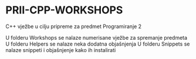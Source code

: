 # PRII-CPP-WORKSHOPS
C++ vježbe u cilju pripreme za predmet Programiranje 2

U folderu Workshops se nalaze numerisane vježbe za spremanje predmeta
U folderu Helpers se nalaze neka dodatna objašnjenja
U folderu Snippets se nalaze snippeti i objašnjenje kako ih instalirati 
